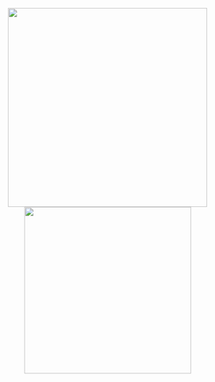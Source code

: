 <!--
**a-slice-of-py/a-slice-of-py** is a ✨ _special_ ✨ repository because its `README.md` (this file) appears on your GitHub profile.

Here are some ideas to get you started:

- 🔭 I’m currently working on ...
- 🌱 I’m currently learning ...
- 👯 I’m looking to collaborate on ...
- 🤔 I’m looking for help with ...
- 💬 Ask me about ...
- 📫 How to reach me: ...
- 😄 Pronouns: ...
- ⚡ Fun fact: ...
-->


<!-- [![Header](https://raw.githubusercontent.com/MartinHeinz/<OWNER>/<OWNER>/readme_header.png "Header")](https://some-url.dev/) -->

<p align = "center">
  <img src = "https://github-readme-stats.vercel.app/api?username=a-slice-of-py&show_icons=true&theme=merko" width = 400>
  <img src = "https://github-readme-stats.vercel.app/api/top-langs/?username=a-slice-of-py&layout=compact&theme=merko" width = 335>
</p>

<!-- ![](https://img.shields.io/badge/<WORD_ON_LEFT>-<WORD_ON_RIGHT>-informational?style=flat&logo=<LOGO_NAME>&logoColor=white&color=2bbc8a) -->


<!-- ![visitor badge](https://visitor-badge.glitch.me/badge?page_id=a-slice-of-py.a-slice-of-py) -->

<!-- social links, brief presentation, update side info under pictures... -->
